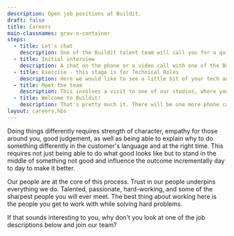 ```yaml
---
description: Open job positions at Buildit.
draft: false
title: Careers
main-classnames: grav-o-container
steps:
  - title: Let's chat
    description: One of the Buildit talent team will call you for a quick chat to find out a little bit about you. For some roles we would ask you to complete an exercise after but we will let you know at this stage for sure!
  - title: Initial interview
    description: A chat on the phone or a video call with one of the Buildit studio team, where we talk a bit about us and how your experiences can help us. For some roles we would invite you to the Studio to meet face to face, we would also welcome you at the studio if this would be your preference.
  - title: Exercise - this stage is for Technical Roles
    description: Here we would like to see a little bit of your tech and coding skills. We will send you the details for the exercise, so that you can show us some awesome code. Your solution will be used in the next stage to build upon during a pairing session with a couple of our engineers.
  - title: Meet the team
    description: This involves a visit to one of our studios, where you get to meet a few of the team if haven't done so in the process. We'll get to talk in more detail about what we do, your experiences and ambitions. If you are an Engineer we will also spend a bit of time talking about your tech submission and we will pair program building a few more features.
  - title: Welcome to Buildit!
    description: That's pretty much it. There will be one more phone call to confirm transfer details with you, and possible start dates.
layout: careers.hbs
---
```

Doing things differently requires strength of character, empathy for those around you, good judgement, as well as being able to explain why to do something differently in the customer's language and at the right time. This requires not just being able to do what good looks like but to stand in the middle of something not good and influence the outcome incrementally day to day to make it better.

Our people are at the core of this process. Trust in our people underpins everything we do. Talented, passionate, hard-working, and some of the sharpest people you will ever meet. The best thing about working here is the people you get to work with while solving hard problems.

If that sounds interesting to you, why don't you look at one of the job descriptions below and join our team?
